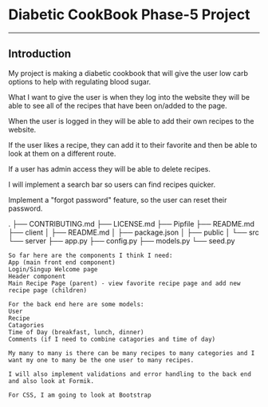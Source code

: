 # Diabetic CookBook Phase-5 Project
---

## Introduction

My project is making a diabetic cookbook that will give the user low carb options to help with regulating blood sugar.

What I want to give the user is when they log into the website they will be able to see all of the recipes that have been on/added to the page.

When the user is logged in they will be able to add their own recipes to the website.

If the user likes a recipe, they can add it to their favorite and then be able to look at them on a different route.

If a user has admin access they will be able to delete recipes.

I will implement a search bar so users can find recipes quicker.

Implement a "forgot password" feature, so the user can reset their password.





.
├── CONTRIBUTING.md
├── LICENSE.md
├── Pipfile
├── README.md
├── client
│   ├── README.md
│   ├── package.json
│   ├── public
│   └── src
└── server
    ├── app.py
    ├── config.py
    ├── models.py
    └── seed.py
```
So far here are the components I think I need:
App (main front end component)
Login/Singup Welcome page
Header component
Main Recipe Page (parent) - view favorite recipe page and add new recipe page (children)

For the back end here are some models:
User 
Recipe
Catagories
Time of Day (breakfast, lunch, dinner)
Comments (if I need to combine catagories and time of day)

My many to many is there can be many recipes to many categories and I want my one to many be the one user to many recipes.

I will also implement validations and error handling to the back end and also look at Formik.

For CSS, I am going to look at Bootstrap 



